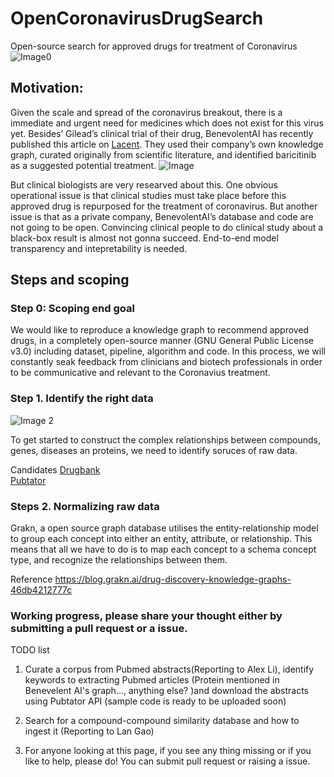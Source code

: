 # OpenCoronavirusDrugSearch
Open-source search for approved drugs for treatment of Coronavirus 
![Image0](https://miro.medium.com/max/2800/1*uC40oYHy1rF1ZoXP0piBvw.jpeg)
## Motivation: 
Given the scale and spread of the coronavirus breakout,  there is a immediate and urgent need for medicines which does not exist for this virus yet. Besides’ Gilead’s clinical trial of their drug, BenevolentAI has recently published this article on [Lacent](https://www.thelancet.com/journals/lancet/article/PIIS0140-6736(20)30304-4/fulltext?rss=yes#articleInformation). They used their company’s own knowledge graph, curated originally from scientific literature, and identified baricitinib as a suggested potential treatment. 
![Image](https://els-jbs-prod-cdn.literatumonline.com/cms/attachment/8d2d80c6-d53e-4123-9877-5c64dda88249/gr1.jpg)

But clinical biologists are very researved about this. One obvious operational issue is that clinical studies must take place before this approved drug is repurposed for the treatment of coronavirus. But another issue is that as a private company, BenevolentAI’s database and code are not going to be open. Convincing clinical people to do clinical study about a black-box result is almost not gonna succeed. End-to-end model transparency and intepretability is needed. 

## Steps and scoping 

### Step 0: Scoping end goal

We would like to reproduce a knowledge graph to recommend approved drugs, in a completely open-source manner (GNU General Public License v3.0) including dataset, pipeline, algorithm and code. In this process, we will constantly seak feedback from clinicians and biotech professionals in order to be communicative and relevant to the Coronavius treatment.  

### Step 1. Identify the right data 
![Image 2](https://miro.medium.com/max/7012/1*kUebZxFOUjJGeWX7YoCIVg.png)

To get started to construct the complex relationships between compounds, genes, diseases an proteins, we need to identify soruces of raw data. 

Candidates
[Drugbank](drugbank.ca)  
[Pubtator](https://www.ncbi.nlm.nih.gov/research/pubtator)


### Steps 2. Normalizing raw data
Grakn, a open source graph database utilises the entity-relationship model to group each concept into either an entity, attribute, or relationship. This means that all we have to do is to map each concept to a schema concept type, and recognize the relationships between them. 

Reference
 https://blog.grakn.ai/drug-discovery-knowledge-graphs-46db4212777c 

### Working progress, please share your thought either by submitting a pull request or a issue. 

TODO list 
1. Curate a corpus from Pubmed abstracts(Reporting to Alex Li), identify keywords to extracting Pubmed articles (Protein mentioned in Benevelent AI's graph..., anything else? )and download the abstracts using Pubtator API (sample code is ready to be uploaded soon) 


2. Search for a compound-compound similarity database and how to ingest it (Reporting to Lan Gao)

3. For anyone looking at this page, if you see any thing missing or if you like to help, please do! You can submit pull request or raising a issue. 
